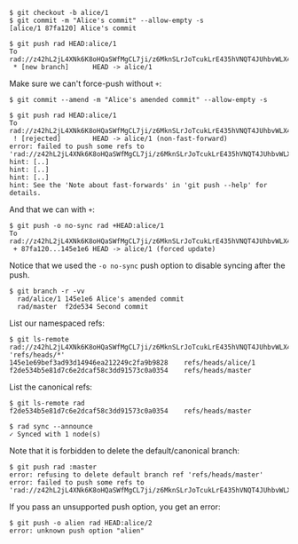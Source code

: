 ```
$ git checkout -b alice/1
$ git commit -m "Alice's commit" --allow-empty -s
[alice/1 87fa120] Alice's commit
```

``` (stderr) RAD_SOCKET=/dev/null
$ git push rad HEAD:alice/1
To rad://z42hL2jL4XNk6K8oHQaSWfMgCL7ji/z6MknSLrJoTcukLrE435hVNQT4JUhbvWLX4kUzqkEStBU8Vi
 * [new branch]      HEAD -> alice/1
```

Make sure we can't force-push without `+`:

``` (stderr)
$ git commit --amend -m "Alice's amended commit" --allow-empty -s
```
``` (stderr) (fail)
$ git push rad HEAD:alice/1
To rad://z42hL2jL4XNk6K8oHQaSWfMgCL7ji/z6MknSLrJoTcukLrE435hVNQT4JUhbvWLX4kUzqkEStBU8Vi
 ! [rejected]        HEAD -> alice/1 (non-fast-forward)
error: failed to push some refs to 'rad://z42hL2jL4XNk6K8oHQaSWfMgCL7ji/z6MknSLrJoTcukLrE435hVNQT4JUhbvWLX4kUzqkEStBU8Vi'
hint: [..]
hint: [..]
hint: [..]
hint: See the 'Note about fast-forwards' in 'git push --help' for details.
```

And that we can with `+`:

``` (stderr)
$ git push -o no-sync rad +HEAD:alice/1
To rad://z42hL2jL4XNk6K8oHQaSWfMgCL7ji/z6MknSLrJoTcukLrE435hVNQT4JUhbvWLX4kUzqkEStBU8Vi
 + 87fa120...145e1e6 HEAD -> alice/1 (forced update)
```

Notice that we used the `-o no-sync` push option to disable syncing after the push.

```
$ git branch -r -vv
  rad/alice/1 145e1e6 Alice's amended commit
  rad/master  f2de534 Second commit
```

List our namespaced refs:

```
$ git ls-remote rad://z42hL2jL4XNk6K8oHQaSWfMgCL7ji/z6MknSLrJoTcukLrE435hVNQT4JUhbvWLX4kUzqkEStBU8Vi 'refs/heads/*'
145e1e69bef3ad93d14946ea212249c2fa9b9828	refs/heads/alice/1
f2de534b5e81d7c6e2dcaf58c3dd91573c0a0354	refs/heads/master
```

List the canonical refs:

```
$ git ls-remote rad
f2de534b5e81d7c6e2dcaf58c3dd91573c0a0354	refs/heads/master
```

```
$ rad sync --announce
✓ Synced with 1 node(s)
```

Note that it is forbidden to delete the default/canonical branch:

``` (fail) (stderr)
$ git push rad :master
error: refusing to delete default branch ref 'refs/heads/master'
error: failed to push some refs to 'rad://z42hL2jL4XNk6K8oHQaSWfMgCL7ji/z6MknSLrJoTcukLrE435hVNQT4JUhbvWLX4kUzqkEStBU8Vi'
```

If you pass an unsupported push option, you get an error:
``` (stderr) (fail)
$ git push -o alien rad HEAD:alice/2
error: unknown push option "alien"
```
